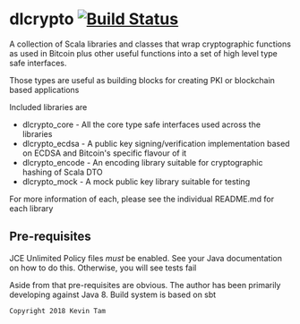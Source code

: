 dlcrypto [![Build Status][travis-image]][travis-url]
========

A collection of Scala libraries and classes that wrap cryptographic functions as used in
Bitcoin plus other useful functions into a set of high level type safe interfaces.

Those types are useful as building blocks for creating PKI or blockchain
based applications

Included libraries are
- dlcrypto_core - All the core type safe interfaces used across the libraries
- dlcrypto_ecdsa - A public key signing/verification implementation based on
ECDSA and Bitcoin's specific flavour of it
- dlcrypto_encode - An encoding library suitable for cryptographic
hashing of Scala DTO
- dlcrypto_mock - A mock public key library suitable for testing

For more information of each, please see the individual README.md for each
library

Pre-requisites
--------------
JCE Unlimited Policy files *must* be enabled. See your Java
documentation on how to do this. Otherwise, you will see tests fail

Aside from that pre-requisites are obvious. The author has been primarily
developing against Java 8. Build system is based on sbt


```
Copyright 2018 Kevin Tam
```
[travis-image]: https://travis-ci.org/glorat/dlcrypto.svg?branch=master
[travis-url]: https://travis-ci.org/glorat/dlcrypto